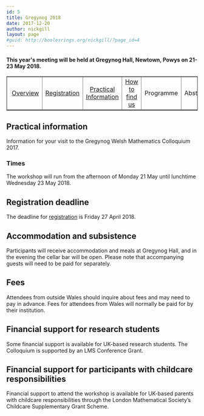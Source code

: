 ```yaml
---
id: 5
title: Gregynog 2018
date: 2017-12-20
author: nickgill
layout: page
#guid: http://boolesrings.org/nickgill/?page_id=4
---
```


#### This year's meeting will be held at Gregynog Hall, Newtown, Powys on 21-23 May 2018. 

<style>
.tablelines table, .tablelines td, .tablelines th {
        border: 1px solid black;
        }
</style>



<p>
<table width="100%" border="1">
  <tr>
    <td align="center"> <a href = "gregynog2018.md">Overview</a> </td><td align="center">  <a href = "gregynog-registration.md">Registration</a> </td><td align="center">  <a href = "gregynog-practical.md">Practical Information</a> </td><td align="center"> <a href = "gregynog-how-to-find-us.md">How to find us</a> </td><td align="center"> Programme </td><td align="center"> Abstracts </td></tr></table>
</p>

## Practical information
Information for your visit to the Gregynog Welsh Mathematics Colloquium 2017.

### Times

The workshop will run from the afternoon of Monday 21 May until lunchtime Wednesday 23 May 2018.

## Registration deadline

The deadline for [registration](gregynog-registration.md) is Friday 27 April 2018.

## Accommodation and subsistence

Participants will receive accommodation and meals at Gregynog Hall, and in the evening the cellar bar will be open. Please note that accompanying guests will need to be paid for separately.

## Fees

Attendees from outside Wales should inquire about fees and may need to pay in advance. Fees for attendees from Wales will normally be paid for by their institution.

## Financial support for research students

Some financial support is available for UK-based research students. The Colloquium is supported by an LMS Conference Grant.

## Financial support for participants with childcare responsibilities

Financial support to attend the workshop is available for UK-based parents with childcare responsibilities through the London Mathematical Society’s Childcare Supplementary Grant Scheme.
